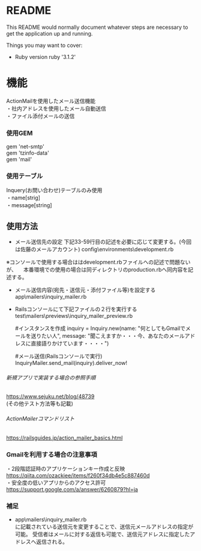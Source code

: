 # README

This README would normally document whatever steps are necessary to get the
application up and running.

Things you may want to cover:

* Ruby version
ruby '3.1.2'


# 機能
ActionMailを使用したメール送信機能  
・社内アドレスを使用したメール自動送信  
・ファイル添付メールの送信  

### 使用GEM
gem 'net-smtp'  
gem 'tzinfo-data'  
gem 'mail'  


### 使用テーブル
Inquery(お問い合わせ)テーブルのみ使用  
・name[strig]  
・message[string]  



## 使用方法
* メール送信先の設定
下記33-59行目の記述を必要に応じて変更する。(今回は佐藤のメールアカウント) 
config\environments\development.rb  

※コンソールで使用する場合ははdevelopment.rbファイルへの記述で問題ないが、 
　本番環境での使用の場合は同ディレクトリのproduction.rbへ同内容を記述する。  

* メール送信内容(宛先・送信元・添付ファイル等)を設定する
app\mailers\inquiry_mailer.rb

* Railsコンソールにて下記ファイルの２行を実行する
test\mailers\previews\inquiry_mailer_preview.rb

    #インスタンスを作成
    inquiry = Inquiry.new(name: "何としてもGmailでメールを送りたい人", message: "聞こえますか・・・今、あなたのメールアドレスに直接語りかけています・・・・")
    
    #メール送信(Railsコンソールで実行)
    InquiryMailer.send_mail(inquiry).deliver_now!

###### 新規アプリで実装する場合の参照手順
https://www.sejuku.net/blog/48739  
(その他テスト方法等も記載)

###### ActionMailerコマンドリスト
https://railsguides.jp/action_mailer_basics.html  


### Gmailを利用する場合の注意事項
・2段階認証時のアプリケーションキー作成と反映
https://qiita.com/ozackiee/items/f260f34db4e5c887460d  
・安全度の低いアプリからのアクセス許可  
https://support.google.com/a/answer/6260879?hl=ja  

### 補足
* app\mailers\inquiry_mailer.rb  
に記載されている送信元を変更することで、送信元メールアドレスの指定が可能。 
受信者はメールに対する返信も可能で、送信元アドレスに指定したアドレスへ返信される。  